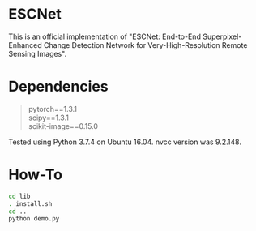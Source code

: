 # ESCNet
This is an official implementation of "ESCNet: End-to-End Superpixel-Enhanced Change Detection Network for Very-High-Resolution Remote Sensing Images".

# Dependencies

> pytorch==1.3.1  
  scipy==1.3.1  
  scikit-image==0.15.0  

Tested using Python 3.7.4 on Ubuntu 16.04. nvcc version was 9.2.148.

# How-To
```bash
cd lib
. install.sh
cd ..
python demo.py
```
